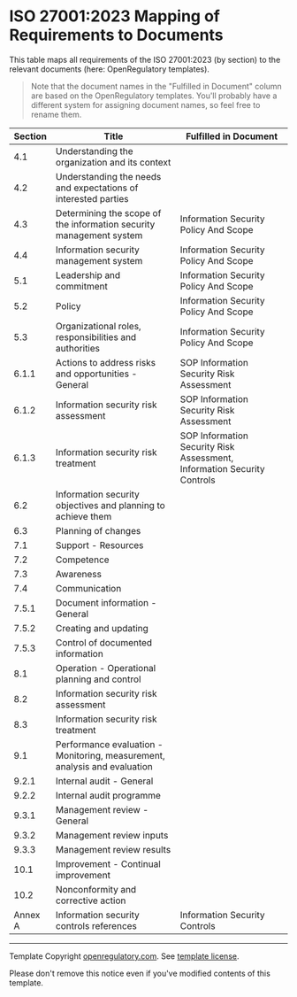 # ISO 27001:2023 Mapping of Requirements to Documents

This table maps all requirements of the ISO 27001:2023 (by section) to the relevant documents (here:
OpenRegulatory templates).

> Note that the document names in the "Fulfilled in Document" column are based on the OpenRegulatory
> templates. You'll probably have a different system for assigning document names, so feel free to rename
> them.

| Section | Title                                                                     | Fulfilled in Document                                                   |
|---------|---------------------------------------------------------------------------|-------------------------------------------------------------------------|
| 4.1     | Understanding the organization and its context                            |                                                                         |
| 4.2     | Understanding the needs and expectations of interested parties            |                                                                         |
| 4.3     | Determining the scope of the information security management system       | Information Security Policy And Scope                                   |
| 4.4     | Information security management system                                    | Information Security Policy And Scope                                   |
| 5.1     | Leadership and commitment                                                 | Information Security Policy And Scope                                   |
| 5.2     | Policy                                                                    | Information Security Policy And Scope                                   |
| 5.3     | Organizational roles, responsibilities and authorities                    | Information Security Policy And Scope                                   |
| 6.1.1   | Actions to address risks and opportunities - General                      | SOP Information Security Risk Assessment                                |
| 6.1.2   | Information security risk assessment                                      | SOP Information Security Risk Assessment                                |
| 6.1.3   | Information security risk treatment                                       | SOP Information Security Risk Assessment, Information Security Controls |
| 6.2     | Information security objectives and planning to achieve them              |                                                                         |
| 6.3     | Planning of changes                                                       |                                                                         |
| 7.1     | Support - Resources                                                       |                                                                         |
| 7.2     | Competence                                                                |                                                                         |
| 7.3     | Awareness                                                                 |                                                                         |
| 7.4     | Communication                                                             |                                                                         |
| 7.5.1   | Document information - General                                            |                                                                         |
| 7.5.2   | Creating and updating                                                     |                                                                         |
| 7.5.3   | Control of documented information                                         |                                                                         |
| 8.1     | Operation - Operational planning and control                              |                                                                         |
| 8.2     | Information security risk assessment                                      |                                                                         |
| 8.3     | Information security risk treatment                                       |                                                                         |
| 9.1     | Performance evaluation - Monitoring, measurement, analysis and evaluation |                                                                         |
| 9.2.1   | Internal audit - General                                                  |                                                                         |
| 9.2.2   | Internal audit programme                                                  |                                                                         |
| 9.3.1   | Management review - General                                               |                                                                         |
| 9.3.2   | Management review inputs                                                  |                                                                         |
| 9.3.3   | Management review results                                                 |                                                                         |
| 10.1    | Improvement - Continual improvement                                       |                                                                         |
| 10.2    | Nonconformity and corrective action                                       |                                                                         |
| Annex A | Information security controls references                                  | Information Security Controls                                           |

---

Template Copyright [openregulatory.com](https://openregulatory.com). See [template
license](https://openregulatory.com/template-license).

Please don't remove this notice even if you've modified contents of this template.
